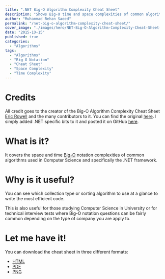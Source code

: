 ```yaml
---
title: ".NET Big-O Algorithm Complexity Cheat Sheet"
description: "Shows Big-O time and space complexities of common algorithms used in Computer Science and the.NET Framework to write the most efficient code."
author: "Muhammad Rehan Saeed"
permalink: "/net-big-o-algorithm-complexity-cheat-sheet/"
cover_image: "./images/hero/NET-Big-O-Algorithm-Complexity-Cheat-Sheet-1366x768.jpg"
date: "2015-10-15"
published: true
categories:
  - "Algorithms"
tags:
  - "Algorithms"
  - "Big-O Notation"
  - "Cheat Sheet"
  - "Space Complexity"
  - "Time Complexity"
---
```


# Credits

All credit goes to the creator of the Big-O Algorithm Complexity Cheat Sheet [Eric Rowell](https://twitter.com/ericdrowell) and the many contributors to it. You can find the original [here](http://bigocheatsheet.com/). I simply added .NET specific bits to it and posted it on GitHub [here](https://github.com/RehanSaeed/.NET-Big-O-Algorithm-Complexity-Cheat-Sheet).

# What is it?

It covers the space and time [Big-O](https://en.wikipedia.org/wiki/Big_O_notation) notation complexities of common algorithms used in Computer Science and specifically the .NET framework.

# Why is it useful?

You can see which collection type or sorting algorithm to use at a glance to write the most efficient code.

This is also useful for those studying Computer Science in University or for technical interview tests where Big-O notation questions can be fairly common depending on the type of company you are apply to.

# Let me have it!

You can download the cheat sheet in three different formats:

- [HTML](https://rawgit.com/RehanSaeed/.NET-Big-O-Algorithm-Complexity-Cheat-Sheet/master/Cheat%20Sheet.html)
- [PDF](https://github.com/RehanSaeed/.NET-Big-O-Algorithm-Complexity-Cheat-Sheet/blob/master/Cheat%20Sheet.pdf)
- [PNG](https://github.com/RehanSaeed/.NET-Big-O-Algorithm-Complexity-Cheat-Sheet/blob/master/Cheat%20Sheet.png)
